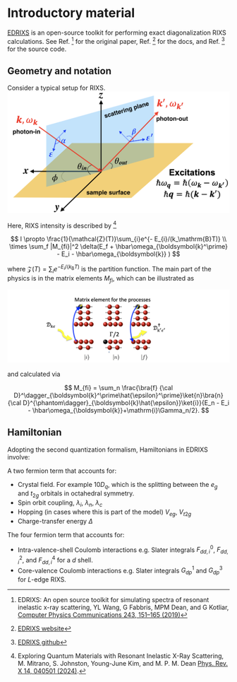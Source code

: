 # Introductory material

[EDRIXS](https://edrixs.github.io/edrixs/) is an open-source toolkit for performing exact diagonalization RIXS calculations. See Ref. [^1] for the original paper, Ref. [^2] for the docs, and Ref. [^3] for the source code.  


## Geometry and notation

Consider a typical setup for RIXS.
![Setup for RIXS](./geometry.png)

Here, RIXS intensity is described by  [^4]

$$
I \propto \frac{1}{\mathcal{Z}(T)}\sum_{i}e^{- E_{i}/(k_\mathrm{B}T)} \\
\times \sum_f |M_{fi}|^2 \delta(E_f + \hbar\omega_{\boldsymbol{k}^\prime} - E_i - \hbar\omega_{\boldsymbol{k}} )
$$

where $\mathcal{Z}(T) = \sum_i e^{- E_i/(k_\mathrm{B}T)}$ is the partition function. The main part of the physics is in the matrix elements $M_{fi}$, which can be illustrated as 

![Matrix elements](./inf.png)

and calculated via

$$
M_{fi} = \sum_n \frac{\bra{f} {\cal D}^\dagger_{\boldsymbol{k}^\prime\hat{\epsilon}^\prime}\ket{n}\bra{n} {\cal D}^{\phantom\dagger}_{\boldsymbol{k}\hat{\epsilon}}\ket{i}}{E_n - E_i - \hbar\omega_{\boldsymbol{k}}+\mathrm{i}\Gamma_n/2}.
$$

## Hamiltonian

Adopting the second quantization formalism, Hamiltonians in EDRIXS involve:

A two fermion term that accounts for:

* Crystal field. For example $10 D_q$, which is the splitting between the $e_g$ and $t_{2g}$ orbitals in octahedral symmetry. 
* Spin orbit coupling, $\lambda_i$, $\lambda_n$, $\lambda_c$
* Hopping (in cases where this is part of the model) $V_{eg}$, $V_{t2g}$
* Charge-transfer energy $\Delta$

The four fermion term that accounts for:

* Intra-valence-shell Coulomb interactions e.g. Slater integrals $F^0_{dd,i}$, $F^2_{dd,i}$, and $F^4_{dd,i}$ for a $d$ shell. 
* Core-valence Coulomb interactions e.g. Slater integrals $G^1_{dp}$ and $G^3_{dp}$ for $L$-edge RIXS.

[^1]: EDRIXS: An open source toolkit for simulating spectra of resonant inelastic x-ray scattering, YL Wang, G Fabbris, MPM Dean, and G Kotliar, [Computer Physics Communications 243, 151–165 (2019)](https://doi.org/10.1016/j.cpc.2019.04.018)

[^2]: [EDRIXS website](https://edrixs.github.io/edrixs/)

[^3]: [EDRIXS github](https://github.com/EDRIXS/edrixs)

[^4]: Exploring Quantum Materials with Resonant Inelastic X-Ray Scattering, M. Mitrano, S. Johnston, Young-June Kim, and M. P. M. Dean
      [Phys. Rev. X 14, 040501 (2024)](https://doi.org/10.1103/PhysRevX.14.040501).
